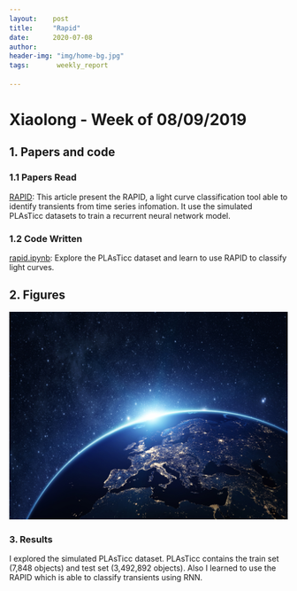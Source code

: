 ```yaml
---
layout:    post
title:     "Rapid"
date:      2020-07-08 
author:    
header-img: "img/home-bg.jpg"
tags:       weekly_report

---
```



# Xiaolong - Week of 08/09/2019

## 1. Papers and code

### 1.1 Papers Read

[RAPID](https://arxiv.org/abs/1904.00014): This article present the RAPID, a light curve classification tool able to identify transients from time series infomation. It use the simulated PLAsTicc datasets to train a recurrent neural network model.

### 1.2 Code Written

[rapid.ipynb](https://github.com/xiaolng/weekly_report/blob/master/source/rapid.ipynb): Explore the PLAsTicc dataset and learn to use RAPID to classify light curves.


## 2. Figures

![](../img/space.jpg)


### 3. Results

I explored the simulated PLAsTicc dataset. PLAsTicc contains the train set (7,848 objects) and test set (3,492,892 objects). Also I learned to use the RAPID which is able to classify transients using RNN. 

